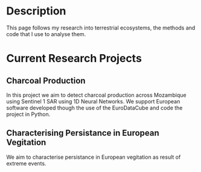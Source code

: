 # Description
This page follows my research into terrestrial ecosystems, the methods and code that I use to analyse them.

# Current Research Projects
## Charcoal Production
In this project we aim to detect charcoal production across Mozambique using Sentinel 1 SAR using 1D Neural Networks. We support European software developed though the use of the EuroDataCube and code the project in Python.
## Characterising Persistance in European Vegitation
We aim to characterise persistance in European vegitation as result of extreme events.
